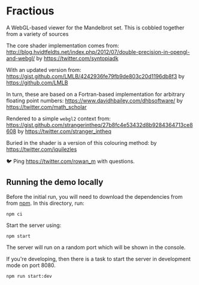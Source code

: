 # Fractious

A WebGL-based viewer for the Mandelbrot set. This is cobbled together from a variety of sources

The core shader implementation comes from:
<http://blog.hvidtfeldts.net/index.php/2012/07/double-precision-in-opengl-and-webgl/>
by <https://twitter.com/syntopiadk>

With an updated version from:
<https://gist.github.com/LMLB/4242936fe79fb9de803c20d1196db8f3>
by <https://github.com/LMLB>

In turn, these are based on a Fortran-based implementation for arbitrary floating point numbers:
<https://www.davidhbailey.com/dhbsoftware/>
by <https://twitter.com/math_scholar>

Rendered to a simple `webgl2` context from:
<https://gist.github.com/strangerintheq/27b8fc4e53432d8b9284364713ce8608>
by <https://twitter.com/stranger_intheq>

Buried in the shader is a version of this colouring method:
by <https://twitter.com/iquilezles>

🐦 Ping <https://twitter.com/rowan_m> with questions.

## Running the demo locally

Before the initial run, you will need to download the dependencies from from
[npm](https://docs.npmjs.com/). In this directory, run:

```
npm ci
```

Start the server using:

```
npm start
```

The server will run on a random port which will be shown in the console.

If you're developing, then there is a task to start the server in development
mode on port 8080.

```
npm run start:dev
```
